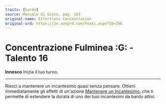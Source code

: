 ```yaml
---
traits: [bardo]
source: Manuale di Gioco, pag. 103
original-name: Effortless Concentration
original-srd: https://2e.aonprd.com/Feats.aspx?ID=206
---
```


# Concentrazione Fulminea :G: - Talento 16

**Innesco** Inizia il tuo turno.

---

Riesci a mantenere un incantesimo quasi senza pensare. Ottieni immediatamente
gli effetti di un'azione
[Mantenere un Incantesimo](/azioni/speciale/mantenere-un-incantesimo), che ti
permette di estendere la durata di uno dei tuoi incantesimi da bardo attivi.
